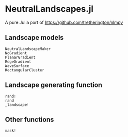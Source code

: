 # NeutralLandscapes.jl

A pure Julia port of https://github.com/tretherington/nlmpy

## Landscape models

```@docs
NeutralLandscapeMaker
NoGradient
PlanarGradient
EdgeGradient
WaveSurface
RectangularCluster
```

## Landscape generating function

```@docs
rand!
rand
_landscape!
```

## Other functions

```@docs
mask!
```
